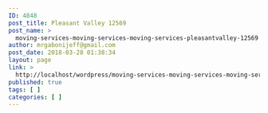 ```yaml
---
ID: 4848
post_title: Pleasant Valley 12569
post_name: >
  moving-services-moving-services-moving-services-pleasantvalley-12569
author: mrgabonijeff@gmail.com
post_date: 2018-03-28 01:38:34
layout: page
link: >
  http://localhost/wordpress/moving-services-moving-services-moving-services-pleasantvalley-12569/
published: true
tags: [ ]
categories: [ ]
---
```

